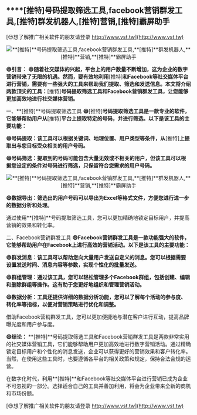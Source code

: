 ## ****[推特]**号码提取筛选工具,facebook营销群发工具,**[推特]**群发机器人,**[推特]**营销,**[推特]**霸屏助手**

[😍想了解推广相关软件的朋友请登录 http://www.vst.tw](http://www.vst.tw)

 <center><img src="https://vst.tw/MP4/tuiguang/png/7.png" alt="**[推特]**号码提取筛选工具,facebook营销群发工具,**[推特]**群发机器人,**[推特]**营销,**[推特]**霸屏助手"></center>

**😄引言：**
**😄随着社交媒体的兴起，平台上的用户数量不断增加，这为企业的数字营销带来了无限的机遇。然而，要有效地利用**[推特]**和Facebook等社交媒体平台进行营销，需要有一些强大的工具来帮助我们提取、筛选和发送信息。本文将介绍两款顶尖的工具：**[推特]**号码提取筛选工具和Facebook营销群发工具，让您能够更加高效地进行社交媒体营销。**

一、**[推特]**号码提取筛选工具
**😄**[推特]**号码提取筛选工具是一款专业的软件，它能够帮助用户从**[推特]**平台上提取特定的号码，并进行筛选。以下是该工具的主要功能：**

**😄号码提取：该工具可以根据关键词、地理位置、用户类型等条件，从**[推特]**上提取出与您目标受众相关的用户号码。**

**😄号码筛选：提取到的号码可能包含大量无效或不相关的用户，但该工具可以根据您设定的条件对号码进行筛选，只保留符合您需求的用户号码。**

 <center><img src="https://vst.tw/MP4/tuiguang/png/1.png" alt="**[推特]**号码提取筛选工具,facebook营销群发工具,**[推特]**群发机器人,**[推特]**营销,**[推特]**霸屏助手"></center>

**😄数据导出：筛选出的用户号码可以导出为Excel等格式文件，方便您进行进一步的数据分析和处理。**

通过使用**[推特]**号码提取筛选工具，您可以更加精确地锁定目标用户，并提高营销的效果和转化率。

二、Facebook营销群发工具
**😄Facebook营销群发工具是一款功能强大的软件，它能够帮助用户在Facebook上进行高效的营销活动。以下是该工具的主要功能：**

**😄群发消息：该工具可以帮助您向大量用户发送自定义的消息。您可以根据需要设置发送时间、消息内容等参数，实现个性化的批量发送。**

**😄群组管理：通过该工具，您可以轻松管理多个Facebook群组，包括创建、编辑和删除群组等操作。这有助于您更好地组织和管理营销活动。**

**😄数据分析：工具还提供详细的数据分析功能，您可以了解每个活动的参与度、转化率等指标，以便对营销策略进行优化和调整。**

借助Facebook营销群发工具，您可以更加便捷地与潜在客户进行互动，提高品牌曝光度和用户参与度。

**😄结论：**
**[推特]**号码提取筛选工具和Facebook营销群发工具是两款非常实用的社交媒体营销工具，它们能够帮助用户更加高效地进行数字营销活动。通过精确锁定目标用户和个性化的消息发送，企业可以获得更好的营销效果和客户转化率。当然，在使用这些工具时，也要遵循各平台的相关政策和规定，保持合法合规的运营。

在数字化时代，利用**[推特]**和Facebook等社交媒体平台进行营销已成为企业不可忽视的一部分。选择适合自己的工具并善加利用，将会为企业带来全新的商机和市场份额。

[😍想了解推广相关软件的朋友请登录 http://www.vst.tw](http://www.vst.tw)



